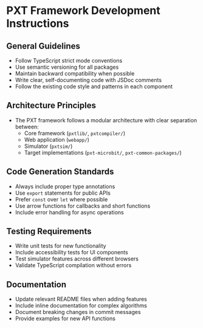 # PXT Framework Development Instructions

## General Guidelines

- Follow TypeScript strict mode conventions
- Use semantic versioning for all packages
- Maintain backward compatibility when possible
- Write clear, self-documenting code with JSDoc comments
- Follow the existing code style and patterns in each component

## Architecture Principles

- The PXT framework follows a modular architecture with clear separation between:
  - Core framework (`pxtlib/`, `pxtcompiler/`)
  - Web application (`webapp/`)
  - Simulator (`pxtsim/`)
  - Target implementations (`pxt-microbit/`, `pxt-common-packages/`)

## Code Generation Standards

- Always include proper type annotations
- Use `export` statements for public APIs
- Prefer `const` over `let` where possible
- Use arrow functions for callbacks and short functions
- Include error handling for async operations

## Testing Requirements

- Write unit tests for new functionality
- Include accessibility tests for UI components
- Test simulator features across different browsers
- Validate TypeScript compilation without errors

## Documentation

- Update relevant README files when adding features
- Include inline documentation for complex algorithms
- Document breaking changes in commit messages
- Provide examples for new API functions
